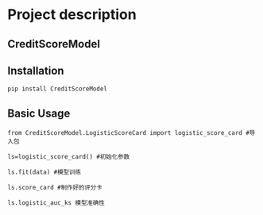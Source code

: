 # Project description

## CreditScoreModel 

## Installation
```
pip install CreditScoreModel

```

## Basic Usage
```
from CreditScoreModel.LogisticScoreCard import logistic_score_card #导入包

ls=logistic_score_card() #初始化参数

ls.fit(data) #模型训练

ls.score_card #制作好的评分卡

ls.logistic_auc_ks 模型准确性
```


